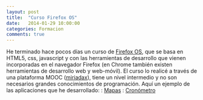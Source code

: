 ```yaml
---
layout: post
title:  "Curso Firefox OS"
date:   2014-01-29 10:00:00
categories: Formacion
comments: true
---
```



He terminado hace pocos días un curso de [Firefox OS](http://www.mozilla.org/es-ES/firefox/os/), que se basa en HTML5, css, javascript y con las herramientas de desarrollo que vienen incorporadas en el navegador Firefox (en Chrome también existen herramientas de desarrollo web y web-móvil).
El curso lo realicé a través de una plataforma MOOC ([miriadax](https://www.miriadax.net/)), tiene un nivel intermedio y no son necesarios grandes conocimientos de programación.
Aquí un ejemplo de las aplicaciones que he desarrollado:
: [Mapas](https://googledrive.com/host/0B7R8FPPQAigaZzhqaTdfamdpbWs/guardaRuta.html)
: [Cronómetro](https://googledrive.com/host/0B7R8FPPQAigad1A4OVpMM1ZxM3c/index.html)

